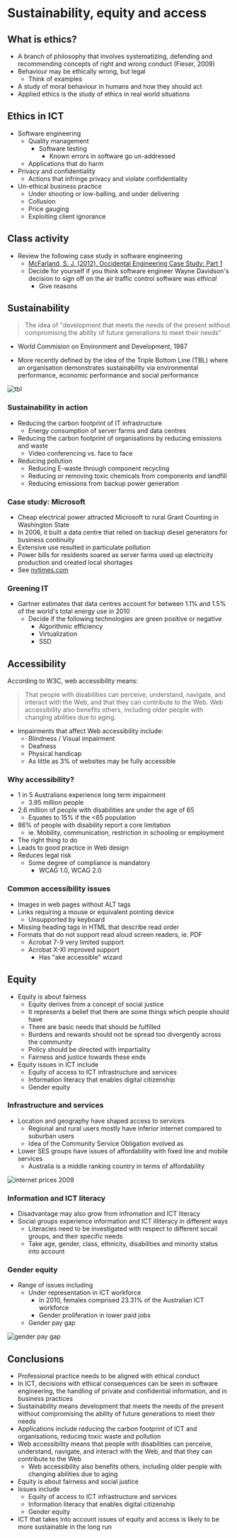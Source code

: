 # Sustainability, equity and access

## What is ethics?

- A branch of philosophy that involves systematizing, defending and recommending concepts of right and wrong conduct (Fieser, 2009)
- Behaviour may be ethically wrong, but legal
	- Think of examples
- A study of moral behaviour in humans and how they should act
- Applied ethics is the study of ethics in real world situations

## Ethics in ICT

- Software engineering
	- Quality management
		- Software testing
			- Known errors in software go un-addressed
	- Applications that do harm
- Privacy and confidentiality
	- Actions that infringe privacy and violate confidentiality
- Un-ethical business practice
	- Under shooting or low-balling, and under delivering
	- Collusion
	- Price gauging
	- Exploiting client ignorance

## Class activity

- Review the following case study in software engineering
	- [McFarland, S. J. (2012). Occidental Engineering Case Study: Part 1](http://www.onlineethics.org/Resources/Cases/OccidentalEng.aspx)
	- Decide for yourself if you think software engineer Wayne Davidson's decision to sign off on the air traffic control software was *ethical*
		- Give reasons

## Sustainability

> The idea of "development that meets the needs of the present without compromising the ability of future generations to meet their needs"  
- World Commision on Environment and Development, 1987

- More recently defined by the idea of the Triple Bottom Line (TBL) where an organisation demonstrates sustainability via environmental performance, economic performance and social performance

![tbl](http://snag.gy/RyKPm.jpg)

### Sustainability in action

- Reducing the carbon footprint of IT infrastructure
	- Energy consumption of server farms and data centres
- Reducing the carbon footprint of organisations by reducing emissions and waste
	- Video conferencing vs. face to face
- Reducing pollution
	- Reducing E-waste through component recycling
	- Reducing or removing toxic chemicals from components and landfill
	- Reducing emissions from backup power generation

### Case study: Microsoft

- Cheap electrical power attracted Microsoft to rural Grant Counting in Washington State
- In 2006, it built a data centre that relied on backup diesel generators for business continuity
- Extensive use resulted in particulate pollution
- Power bills for residents soared as server farms used up electricity production and created local shortages
- See [nytimes.com](http://www.nytimes.com/2012/09/24/technology/data-centers-in-rural-washington-state-gobble-power.html?pagewanted=all&_r=1&)

### Greening IT

- Gartner estimates that data centres account for between 1.1% and 1.5% of the world's total energy use in 2010
	- Decide if the following technologies are green positive or negative
		- Algorithmic efficiency
		- Virtualization
		- SSD

## Accessibility

According to W3C, web accessibility means:

>That people with disabilities can perceive, understand, navigate, and interact with the Web, and that they can contribute to the Web. Web accessibility also benefits others, including older people with changing abilities due to aging.

- Impairments that affect Web accessibility include:
	- Blindness / Visual impairment
	- Deafness
	- Physical handicap
	- As little as 3% of websites may be fully accessible

### Why accessibility?

- 1 in 5 Australians experience long term impairment
	- 3.95 million people
- 2.6 million of people with disabilities are under the age of 65
	- Equates to 15% if the <65 population
- 86% of people with disability report a core limitation
	- ie. Mobility, communication, restriction in schooling or employment
- The right thing to do
- Leads to good practice in Web design
- Reduces legal risk
	- Some degree of compliance is mandatory
		- WCAG 1.0, WCAG 2.0

### Common accessibility issues

- Images in web pages without ALT tags
- Links requiring a mouse or equivalent pointing device
	- Unsupported by keyboard
- Missing heading tags in HTML that describe read order
- Formats that do not support read aloud screen readers, ie. PDF
	- Acrobat 7-9 very limited support
	- Acrobat X-XI improved support
		- Has "ake accessible" wizard

## Equity

- Equity is about fairness
	- Equity derives from a concept of social justice
	- It represents a belief that there are some things which people should have
	- There are basic needs that should be fulfilled
	- Burdens and rewards should not be spread too divergently across the community
	- Policy should be directed with impartiality
	- Fairness and justice towards these ends
- Equity issues in ICT include
	- Equity of access to ICT infrastructure and services
	- Information literacy that enables digital citizenship
	- Gender equity

### Infrastructure and services

- Location and geography have shaped access to services
	- Regional and rural users mostly have inferior internet compared to suburban users
	- Idea of the Community Service Obligation evolved as
- Lower SES groups have issues of affordability with fixed line and mobile services
	- Australia is a middle ranking country in terms of affordability

![internet prices 2009](http://snag.gy/0QGqO.jpg)

### Information and ICT literacy

- Disadvantage may also grow from infromation and ICT literacy
- Social groups experience information and ICT illiteracy in different ways
	- Literacies need to be investigated with respect to different socail groups, and their specific needs
	- Take age, gender, class, ethnicity, disabilities and minority status into account

### Gender equity

- Range of issues including
	- Under representation in ICT workforce
		- In 2010, females comprised 23.31% of the Australian ICT workforce
		- Gender proliferation in lower paid jobs
	- Gender pay gap

![gender pay gap](http://snag.gy/OtiJl.jpg)

## Conclusions

- Professional practice needs to be aligned with ethical conduct
- In ICT, decisions with ethical consequences can be seen in software engineering, the handling of private and confidential information, and in business practices
- Sustainability means development that meets the needs of the present without compromising the ability of future generations to meet their needs
- Applications include reducing the carbon footprint of ICT and organisations, reducing toxic waste and pollution
- Web accessibility means that people with disabilities can perceive, understand, navigate, and interact with the Web, and that they can contribute to the Web
	- Web accessibility also benefits others, including older people with changing abilities due to aging
- Equity is about fairness and social justice
- Issues include
	- Equity of access to ICT infrastructure and services
	- Information literacy that enables digital citizenship
	- Gender equity
- ICT that takes into account issues of equity and access is likely to be more sustainable in the long run